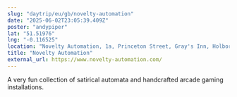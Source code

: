 ```yaml
---
slug: "daytrip/eu/gb/novelty-automation"
date: "2025-06-02T23:05:39.409Z"
poster: "andypiper"
lat: "51.51976"
lng: "-0.116525"
location: "Novelty Automation, 1a, Princeton Street, Gray's Inn, Holborn, London Borough of Camden, London, Greater London, WC1R 4AX, United Kingdom"
title: "Novelty Automation"
external_url: https://www.novelty-automation.com/
---
```

A very fun collection of satirical automata and handcrafted arcade gaming installations.
